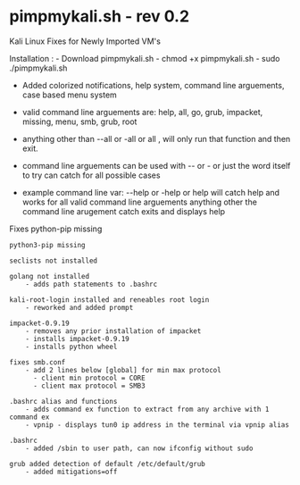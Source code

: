 # pimpmykali.sh - rev 0.2 

Kali Linux Fixes for Newly Imported VM's

Installation :
    - Download pimpmykali.sh 
    - chmod +x pimpmykali.sh 
    - sudo ./pimpmykali.sh 
    
- Added colorized notifications, help system, command line arguements, case based menu system
- valid command line arguements are: help, all, go, grub, impacket, missing, menu, smb, grub, root
- anything other than --all or -all or all , will only run that function and then exit.
- command line arguements can be used with -- or - or just the word itself to try can catch for all possible cases
 
- example command line var: --help or -help or help will catch help and works for all valid command line arguements
  anything other the command line arugement catch exits and displays help 

Fixes
    python-pip missing
    
    python3-pip missing
    
    seclists not installed
    
    golang not installed 
        - adds path statements to .bashrc
        
    kali-root-login installed and reneables root login
        - reworked and added prompt
        
    impacket-0.9.19
        - removes any prior installation of impacket
        - installs impacket-0.9.19 
        - installs python wheel
        
    fixes smb.conf
        - add 2 lines below [global] for min max protocol
          - client min protocol = CORE
          - client max protocol = SMB3
          
    .bashrc alias and functions 
        - adds command ex function to extract from any archive with 1 command ex 
        - vpnip - displays tun0 ip address in the terminal via vpnip alias 
        
    .bashrc 
        - added /sbin to user path, can now ifconfig without sudo 

    grub added detection of default /etc/default/grub
        - added mitigations=off 
       
   
